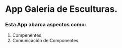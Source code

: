 # App Galeria de Esculturas.

### Esta App abarca aspectos como:

1. Compenentes
2. Comunicación de Componentes 
